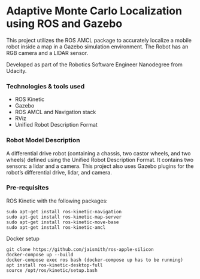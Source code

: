 # Adaptive Monte Carlo Localization using ROS and Gazebo

This project utilizes the ROS AMCL package to accurately localize a mobile robot inside a map in a Gazebo simulation environment. The Robot has an RGB camera and a LIDAR sensor. 

Developed as part of the Robotics Software Engineer Nanodegree from Udacity.

### Technologies & tools used
 - ROS Kinetic
 - Gazebo
 - ROS AMCL and Navigation stack
 - RViz
 - Unified Robot Description Format

### Robot Model Description
A differential drive robot (containing a chassis, two castor wheels, and two wheels) defined using the Unified Robot Description Format. It contains two sensors: a lidar and a camera. This project also uses Gazebo plugins for the robot’s differential drive, lidar, and camera.

### Pre-requisites

ROS Kinetic with the following packages:

    sudo apt-get install ros-kinetic-navigation
    sudo apt-get install ros-kinetic-map-server
    sudo apt-get install ros-kinetic-move-base
    sudo apt-get install ros-kinetic-amcl

Docker setup

    git clone https://github.com/jaismith/ros-apple-silicon
    docker-compose up --build
    docker-compose exec ros bash (docker-compose up has to be running)
    apt install ros-kinetic-desktop-full
    source /opt/ros/kinetic/setup.bash
